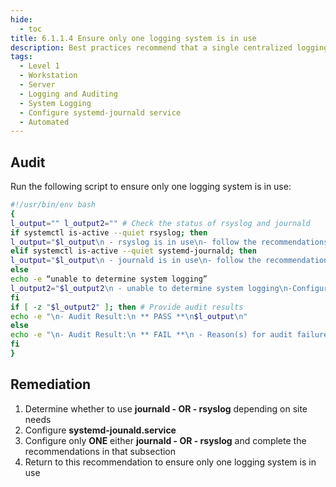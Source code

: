 ```yaml
---
hide:
  - toc
title: 6.1.1.4 Ensure only one logging system is in use
description: Best practices recommend that a single centralized logging system be used for log management, choose a single service either rsyslog - OR - journald to be used as a single centralized logging system.
tags:
  - Level 1
  - Workstation
  - Server
  - Logging and Auditing
  - System Logging
  - Configure systemd-journald service
  - Automated
---
```


## Audit
Run the following script to ensure only one logging system is in use:
```bash linenums="1"
#!/usr/bin/env bash
{
l_output="" l_output2="" # Check the status of rsyslog and journald
if systemctl is-active --quiet rsyslog; then
l_output="$l_output\n - rsyslog is in use\n- follow the recommendations in Configure rsyslog subsection only"
elif systemctl is-active --quiet systemd-journald; then
l_output="$l_output\n - journald is in use\n- follow the recommendations in Configure journald subsection only"
else
echo -e “unable to determine system logging”
l_output2="$l_output2\n - unable to determine system logging\n-Configure only ONE system logging: rsyslog OR journald"
fi
if [ -z "$l_output2" ]; then # Provide audit results
echo -e "\n- Audit Result:\n ** PASS **\n$l_output\n"
else
echo -e "\n- Audit Result:\n ** FAIL **\n - Reason(s) for audit failure:\n$l_output2"
fi
}
```

## Remediation
1. Determine whether to use **journald - OR - rsyslog** depending on site needs
2. Configure **systemd-jounald.service**
3. Configure only **ONE** either **journald - OR - rsyslog** and complete the recommendations in that subsection
4. Return to this recommendation to ensure only one logging system is in use
